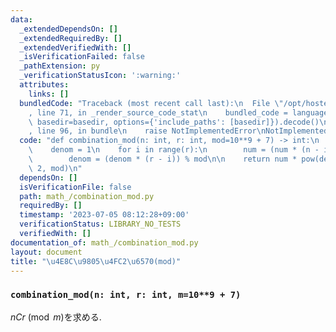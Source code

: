 ```yaml
---
data:
  _extendedDependsOn: []
  _extendedRequiredBy: []
  _extendedVerifiedWith: []
  _isVerificationFailed: false
  _pathExtension: py
  _verificationStatusIcon: ':warning:'
  attributes:
    links: []
  bundledCode: "Traceback (most recent call last):\n  File \"/opt/hostedtoolcache/PyPy/3.10.13/x64/lib/pypy3.10/site-packages/onlinejudge_verify/documentation/build.py\"\
    , line 71, in _render_source_code_stat\n    bundled_code = language.bundle(stat.path,\
    \ basedir=basedir, options={'include_paths': [basedir]}).decode()\n  File \"/opt/hostedtoolcache/PyPy/3.10.13/x64/lib/pypy3.10/site-packages/onlinejudge_verify/languages/python.py\"\
    , line 96, in bundle\n    raise NotImplementedError\nNotImplementedError\n"
  code: "def combination_mod(n: int, r: int, mod=10**9 + 7) -> int:\n    num = 1\n\
    \    denom = 1\n    for i in range(r):\n        num = (num * (n - i)) % mod\n\
    \        denom = (denom * (r - i)) % mod\n\n    return num * pow(denom, mod -\
    \ 2, mod)\n"
  dependsOn: []
  isVerificationFile: false
  path: math_/combination_mod.py
  requiredBy: []
  timestamp: '2023-07-05 08:12:28+09:00'
  verificationStatus: LIBRARY_NO_TESTS
  verifiedWith: []
documentation_of: math_/combination_mod.py
layout: document
title: "\u4E8C\u9805\u4FC2\u6570(mod)"
---
```


### `combination_mod(n: int, r: int, m=10**9 + 7)`

$nCr\pmod m$を求める.